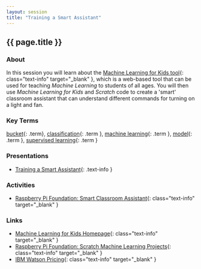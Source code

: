 ```yaml
---
layout: session
title: "Training a Smart Assistant"
---
```


## {{ page.title }}

### About

In this session you will learn about the [Machine Learning for Kids tool](https://machinelearningforkids.co.uk/){: class="text-info" target="_blank" }, which is a web-based tool that can be used for teaching *Machine Learning* to students of all ages.
You will then use *Machine Learning for Kids* and *Scratch* code to create a 'smart' classroom assistant that can understand different commands for turning on a light and fan.

### Key Terms

[bucket](){: .term}, [classification](){: .term }, [machine learning](){: .term }, [model](){: .term }, [supervised learning](){: .term }

### Presentations

- [Training a Smart Assistant](presentation/training_a_smart_assistant.pdf){: .text-info } <i class="fas fa-file-pdf session-icon"></i>

### Activities

- [Raspberry Pi Foundation: Smart Classroom Assistant](https://projects.raspberrypi.org/en/projects/smart-classroom){: class="text-info" target="_blank" } <i class="fas fa-link session-icon"></i>

### Links

- [Machine Learning for Kids Homepage](https://machinelearningforkids.co.uk/){: class="text-info" target="_blank" } <i class="fas fa-link session-icon"></i>
- [Raspberry Pi Foundation: Scratch Machine Learning Projects](https://projects.raspberrypi.org/en/pathways/scratch-machine-learning){: class="text-info" target="_blank" } <i class="fas fa-link session-icon"></i>
- [IBM Watson Pricing](https://www.ibm.com/cloud/watson-assistant/pricing/){: class="text-info" target="_blank" } <i class="fas fa-link session-icon"></i>